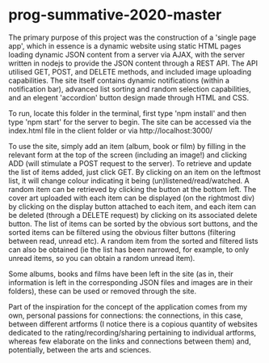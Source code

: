 # prog-summative-2020-master

The primary purpose of this project was the construction of a 'single page app', which in essence is a dynamic website using static HTML pages loading dynamic JSON content from a server via AJAX, with the server written in nodejs to provide the JSON content through a REST API. The API utilised GET, POST, and DELETE methods, and included image uploading capabilities. The site itself contains dynamic notifications (within a notification bar), advanced list sorting and random selection capabilities, and an elegent 'accordion' button design made through HTML and CSS.

To run, locate this folder in the terminal, first type 'npm install' and then type 'npm start' for the server to begin. The site can be accessed via the index.html file in the client folder or via http://localhost:3000/

To use the site, simply add an item (album, book or film) by filling in the relevant form at the top of the screen (including an image!) and clicking ADD (will stimulate a POST request to the server). To retrieve and update the list of items added, just click GET. By clicking on an item on the leftmost list, it will change colour indicating it being (un)listened/read/watched. A random item can be retrieved by clicking the button at the bottom left. The cover art uploaded with each item can be displayed (on the rightmost div) by clicking on the display button attached to each item, and each item can be deleted (through a DELETE request) by clicking on its associated delete button. The list of items can be sorted by the obvious sort buttons, and the sorted items can be filtered using the obvious filter buttons (filtering between read, unread etc). A random item from the sorted and filtered lists can also be obtained (ie the list has been narrowed, for example, to only unread items, so you can obtain a random unread item). 

Some albums, books and films have been left in the site (as in, their information is left in the corresponding JSON files and images are in their folders), these can be used or removed through the site.

Part of the inspiration for the concept of the application comes from my own, personal passions for connections: the connections, in this case, between different artforms (I notice there is a copious quantity of websites dedicated to the rating/recording/sharing pertaining to individual artforms, whereas few elaborate on the links and connections between them) and, potentially, between the arts and sciences.
 
